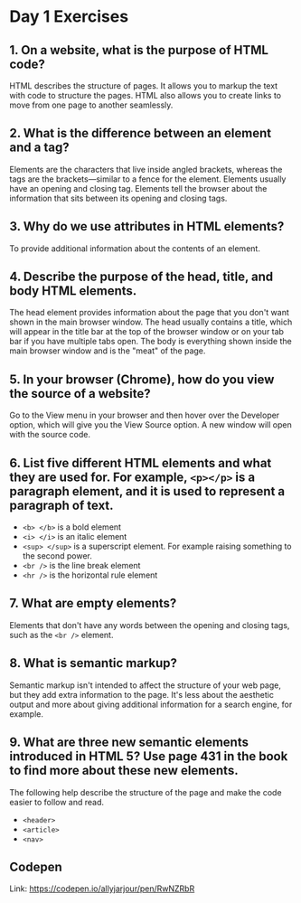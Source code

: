 # Day 1 Exercises

## 1. On a website, what is the purpose of HTML code?
HTML describes the structure of pages. It allows you to markup the text with code to structure the pages. HTML also allows you to create links to move from one page to another seamlessly.

## 2. What is the difference between an element and a tag?
Elements are the characters that live inside angled brackets, whereas the tags are the brackets—similar to a fence for the element. Elements usually have an opening and closing tag. Elements tell the browser about the information that sits between its opening and closing tags.

## 3. Why do we use attributes in HTML elements?
To provide additional information about the contents of an element.

## 4. Describe the purpose of the head, title, and body HTML elements.
The head element provides information about the page that you don't want shown in the main browser window. The head usually contains a title, which will appear in the title bar at the top of the browser window or on your tab bar if you have multiple tabs open. The body is everything shown inside the main browser window and is the "meat" of the page.


## 5. In your browser (Chrome), how do you view the source of a website?
Go to the View menu in your browser and then hover over the Developer option, which will give you the View Source option. A new window will open with the source code.

## 6. List five different HTML elements and what they are used for. For example, `<p></p>` is a paragraph element, and it is used to represent a paragraph of text.
+ `<b> </b>` is a bold element
+ `<i> </i>` is an italic element
+ `<sup> </sup>` is a superscript element. For example raising something to the second power.
+ `<br />` is the line break element
+ `<hr />` is the horizontal rule element

## 7. What are empty elements?
Elements that don't have any words between the opening and closing tags, such as the `<br />` element.

## 8. What is semantic markup?
Semantic markup isn't intended to affect the structure of your web page, but they add extra information to the page. It's less about the aesthetic output and more about giving additional information for a search engine, for example.

## 9. What are three new semantic elements introduced in HTML 5? Use page 431 in the book to find more about these new elements.
The following help describe the structure of the page and make the code easier to follow and read.
+ `<header>`
+ `<article>`
+ `<nav>`

## Codepen
Link: https://codepen.io/allyjarjour/pen/RwNZRbR
